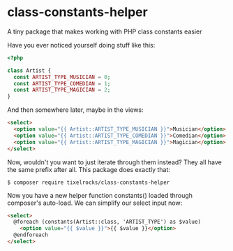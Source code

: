 # class-constants-helper
A tiny package that makes working with PHP class constants easier

Have you ever noticed yourself doing stuff like this:

```php
<?php

class Artist {
  const ARTIST_TYPE_MUSICIAN = 0;
  const ARTIST_TYPE_COMEDIAN = 1;
  const ARTIST_TYPE_MAGICIAN = 2;
}
```

And then somewhere later, maybe in the views:

```html
<select>
  <option value="{{ Artist::ARTIST_TYPE_MUSICIAN }}">Musician</option>
  <option value="{{ Artist::ARTIST_TYPE_COMEDIAN }}">Comedian</option>
  <option value="{{ Artist::ARTIST_TYPE_MAGICIAN }}">Magician</option>
</select>
```

Now, wouldn't you want to just iterate through them instead? They all have the same prefix after all.
This package does exactly that:

```
$ composer require tixelrocks/class-constants-helper
```

Now you have a new helper function constants() loaded through composer's auto-load. We can simplify our select input now:

```html
<select>
  @foreach (constants(Artist::class, 'ARTIST_TYPE') as $value)
    <option value="{{ $value }}">{{ $value }}</option>
  @endforeach
</select>
```
